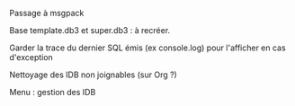 Passage à msgpack

Base template.db3 et super.db3 : à recréer.

Garder la trace du dernier SQL émis (ex console.log) pour l'afficher en cas d'exception

Nettoyage des IDB non joignables (sur Org ?)

Menu : gestion des IDB

